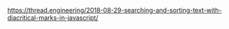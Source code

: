 

https://thread.engineering/2018-08-29-searching-and-sorting-text-with-diacritical-marks-in-javascript/
